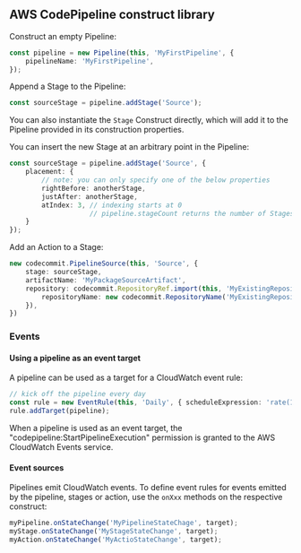 ## AWS CodePipeline construct library

Construct an empty Pipeline:

```ts
const pipeline = new Pipeline(this, 'MyFirstPipeline', {
    pipelineName: 'MyFirstPipeline',
});
```

Append a Stage to the Pipeline:

```ts
const sourceStage = pipeline.addStage('Source');
```

You can also instantiate the `Stage` Construct directly,
which will add it to the Pipeline provided in its construction properties.

You can insert the new Stage at an arbitrary point in the Pipeline:

```ts
const sourceStage = pipeline.addStage('Source', {
    placement: {
        // note: you can only specify one of the below properties
        rightBefore: anotherStage,
        justAfter: anotherStage,
        atIndex: 3, // indexing starts at 0
                    // pipeline.stageCount returns the number of Stages currently in the Pipeline
    }
});
```

Add an Action to a Stage:

```ts
new codecommit.PipelineSource(this, 'Source', {
    stage: sourceStage,
    artifactName: 'MyPackageSourceArtifact',
    repository: codecommit.RepositoryRef.import(this, 'MyExistingRepository', {
        repositoryName: new codecommit.RepositoryName('MyExistingRepository'),
    }),
})
```

### Events

#### Using a pipeline as an event target

A pipeline can be used as a target for a CloudWatch event rule:

```ts
// kick off the pipeline every day
const rule = new EventRule(this, 'Daily', { scheduleExpression: 'rate(1 day)' });
rule.addTarget(pipeline);
```

When a pipeline is used as an event target, the
"codepipeline:StartPipelineExecution" permission is granted to the AWS
CloudWatch Events service.

#### Event sources

Pipelines emit CloudWatch events. To define event rules for events emitted by
the pipeline, stages or action, use the `onXxx` methods on the respective
construct:

```ts
myPipeline.onStateChange('MyPipelineStateChage', target);
myStage.onStateChange('MyStageStateChange', target);
myAction.onStateChange('MyActioStateChange', target);
```
